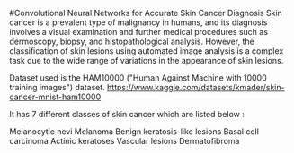 #Convolutional Neural Networks for Accurate Skin Cancer Diagnosis
Skin cancer is a prevalent type of malignancy in humans, and its diagnosis involves a visual examination and further medical procedures such as dermoscopy, biopsy, and histopathological analysis. However, the classification of skin lesions using automated image analysis is a complex task due to the wide range of variations in the appearance of skin lesions.

Dataset used is the HAM10000 ("Human Against Machine with 10000 training images") dataset. https://www.kaggle.com/datasets/kmader/skin-cancer-mnist-ham10000

It has 7 different classes of skin cancer which are listed below :

Melanocytic nevi
Melanoma
Benign keratosis-like lesions
Basal cell carcinoma
Actinic keratoses
Vascular lesions
Dermatofibroma
